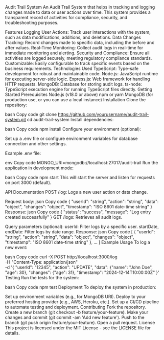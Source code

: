Audit Trail System
An Audit Trail System that helps in tracking and logging changes made to data or user actions over time. This system
provides a transparent record of activities for compliance, security, and troubleshooting purposes.

Features
Logging User Actions: Track user interactions with the system, such as data modifications, additions, and deletions.
Data Changes Tracking: Record changes made to specific data, including the before and after values.
Real-Time Monitoring: Collect audit logs in real-time for immediate monitoring and alerting.
Security and Compliance: Ensure all activities are logged securely, meeting regulatory compliance standards.
Customizable: Easily configurable to track specific events based on the business requirements.
Technologies Used
TypeScript: Type-safe development for robust and maintainable code.
Node.js: JavaScript runtime for executing server-side logic.
Express.js: Web framework for handling HTTP requests.
MongoDB: Database for storing audit logs.
ts-node: TypeScript execution engine for running TypeScript files directly.
Getting Started
Prerequisites
Node.js (v18.0 or above)
npm or yarn
MongoDB (for production use, or you can use a local instance)
Installation
Clone the repository:

bash
Copy code
git clone https://github.com/yourusername/audit-trail-system.git
cd audit-trail-system
Install dependencies:

bash
Copy code
npm install
Configure your environment (optional):

Set up a .env file or configure environment variables for database connection and other settings.

Example .env file:

env
Copy code
MONGO_URI=mongodb://localhost:27017/audit-trail
Run the application in development mode:

bash
Copy code
npm start
This will start the server and listen for requests on port 3000 (default).

API Documentation
POST /log: Logs a new user action or data change.

Request body:
json
Copy code
{
"userId": "string",
"action": "string",
"data": "object",
"changes": "object",
"timestamp": "ISO 8601 date-time string"
}
Response:
json
Copy code
{
"status": "success",
"message": "Log entry created successfully"
}
GET /logs: Retrieves all audit logs.

Query parameters (optional):
userId: Filter logs by a specific user.
startDate, endDate: Filter logs by date range.
Response:
json
Copy code
[
{
"userId": "string",
"action": "string",
"data": "object",
"changes": "object",
"timestamp": "ISO 8601 date-time string"
},
...
]
Example Usage
To log a new event:

bash
Copy code
curl -X POST http://localhost:3000/log \
-H "Content-Type: application/json" \
-d '{
"userId": "12345",
"action": "UPDATE",
"data": {"name": "John Doe", "age": 30},
"changes": {"age": 31},
"timestamp": "2024-12-14T10:00:00Z"
}'
Testing
Run the tests for the system:

bash
Copy code
npm test
Deployment
To deploy the system in production:

Set up environment variables (e.g., for MongoDB URI).
Deploy to your preferred hosting provider (e.g., AWS, Heroku, etc.).
Set up a CI/CD pipeline to automate testing and deployment.
Contributing
Fork the repository.
Create a new branch (git checkout -b feature/your-feature).
Make your changes and commit (git commit -am 'Add new feature').
Push to the branch (git push origin feature/your-feature).
Open a pull request.
License
This project is licensed under the MIT License - see the LICENSE file for details.
